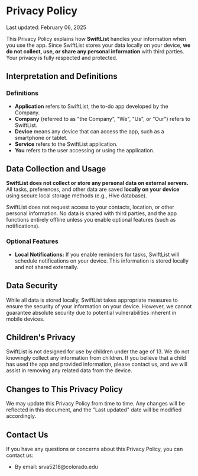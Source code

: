 <h1>Privacy Policy</h1>
<p>Last updated: February 06, 2025</p>

<p>This Privacy Policy explains how <strong>SwiftList</strong> handles your information when you use the app. Since SwiftList stores your data locally on your device, <strong>we do not collect, use, or share any personal information</strong> with third parties. Your privacy is fully respected and protected.</p>

<h2>Interpretation and Definitions</h2>
<h3>Definitions</h3>
<ul>
  <li><strong>Application</strong> refers to SwiftList, the to-do app developed by the Company.</li>
  <li><strong>Company</strong> (referred to as "the Company", "We", "Us", or "Our") refers to SwiftList.</li>
  <li><strong>Device</strong> means any device that can access the app, such as a smartphone or tablet.</li>
  <li><strong>Service</strong> refers to the SwiftList application.</li>
  <li><strong>You</strong> refers to the user accessing or using the application.</li>
</ul>

<h2>Data Collection and Usage</h2>

<p><strong>SwiftList does not collect or store any personal data on external servers.</strong> All tasks, preferences, and other data are saved <strong>locally on your device</strong> using secure local storage methods (e.g., Hive database).</p>

<p>SwiftList does not request access to your contacts, location, or other personal information. No data is shared with third parties, and the app functions entirely offline unless you enable optional features (such as notifications).</p>

<h3>Optional Features</h3>
<ul>
  <li><strong>Local Notifications:</strong> If you enable reminders for tasks, SwiftList will schedule notifications on your device. This information is stored locally and not shared externally.</li>
</ul>

<h2>Data Security</h2>
<p>While all data is stored locally, SwiftList takes appropriate measures to ensure the security of your information on your device. However, we cannot guarantee absolute security due to potential vulnerabilities inherent in mobile devices.</p>

<h2>Children's Privacy</h2>
<p>SwiftList is not designed for use by children under the age of 13. We do not knowingly collect any information from children. If you believe that a child has used the app and provided information, please contact us, and we will assist in removing any related data from the device.</p>

<h2>Changes to This Privacy Policy</h2>
<p>We may update this Privacy Policy from time to time. Any changes will be reflected in this document, and the "Last updated" date will be modified accordingly.</p>

<h2>Contact Us</h2>
<p>If you have any questions or concerns about this Privacy Policy, you can contact us:</p>
<ul>
  <li>By email: srva5218@colorado.edu</li>
</ul>